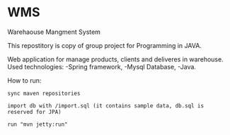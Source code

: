 # WMS
Warehaouse Mangment System

This repostitory is copy of group project for Programming in JAVA.

Web application for manage products, clients and deliveres in warehouse. Used technologies:
-Spring framework,
-Mysql Database,
-Java.


How to run:

    sync maven repositories

    import db with /import.sql (it contains sample data, db.sql is reserved for JPA)

    run "mvn jetty:run"


